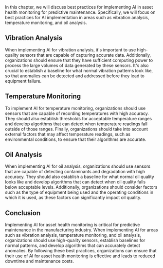 
In this chapter, we will discuss best practices for implementing AI in asset health monitoring for predictive maintenance. Specifically, we will focus on best practices for AI implementation in areas such as vibration analysis, temperature monitoring, and oil analysis.

Vibration Analysis
------------------

When implementing AI for vibration analysis, it's important to use high-quality sensors that are capable of capturing accurate data. Additionally, organizations should ensure that they have sufficient computing power to process the large volumes of data generated by these sensors. It's also crucial to establish a baseline for what normal vibration patterns look like, so that anomalies can be detected and addressed before they lead to equipment failure.

Temperature Monitoring
----------------------

To implement AI for temperature monitoring, organizations should use sensors that are capable of recording temperatures with high accuracy. They should also establish thresholds for acceptable temperature ranges and develop algorithms that can detect when temperature readings fall outside of those ranges. Finally, organizations should take into account external factors that may affect temperature readings, such as environmental conditions, to ensure that their algorithms are accurate.

Oil Analysis
------------

When implementing AI for oil analysis, organizations should use sensors that are capable of detecting contaminants and degradation with high accuracy. They should also establish a baseline for what normal oil quality looks like and develop algorithms that can detect when oil quality falls below acceptable levels. Additionally, organizations should consider factors such as the type of equipment being used and the operating conditions in which it is used, as these factors can significantly impact oil quality.

Conclusion
----------

Implementing AI for asset health monitoring is critical for predictive maintenance in the manufacturing industry. When implementing AI for areas such as vibration analysis, temperature monitoring, and oil analysis, organizations should use high-quality sensors, establish baselines for normal patterns, and develop algorithms that can accurately detect anomalies. By following these best practices, organizations can ensure that their use of AI for asset health monitoring is effective and leads to reduced downtime and maintenance costs.
